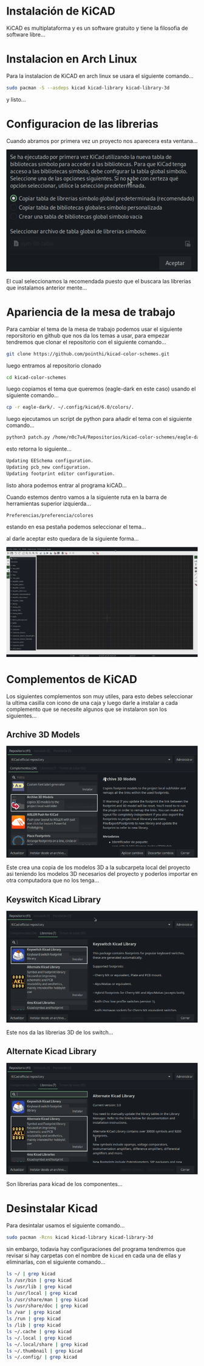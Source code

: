 # Instalación de KiCAD

KiCAD es multiplataforma y es un software gratuito y tiene la filosofia de software libre...

# Instalacion en Arch Linux

Para la instalacion de KiCAD en arch linux se usara el siguiente comando...

```bash
sudo pacman -S --asdeps kicad kicad-library kicad-library-3d
```

y listo...

# Configuracion de las librerias

Cuando abramos por primera vez un proyecto nos aparecera esta ventana...

![](../../img/Pasted%20image%2020230222135743.png)

El cual seleccionamos la recomendada puesto que el buscara las librerias que instalamos anterior mente...

# Apariencia de la mesa de trabajo

Para cambiar el tema de la mesa de trabajo podemos usar el siguiente reporsitorio en github que nos da los temas a usar, para empezar tendremos que clonar el repositorio con el siguiente comando...

```bash
git clone https://github.com/pointhi/kicad-color-schemes.git
```

luego entramos al repositorio clonado

```bash
cd kicad-color-schemes
```

luego copiamos el tema que queremos (eagle-dark en este caso) usando el siguiente comando...

```bash
cp -r eagle-dark/. ~/.config/kicad/6.0/colors/.
```

luego ejecutamos un script de python para añadir el tema con el siguiente comando...

```bash
python3 patch.py /home/n0c7u4/Repositorios/kicad-color-schemes/eagle-dark ~/.config/kicad/6.0/colors/
```

esto retorna lo siguiente...

```bash
Updating EESchema configuration.
Updating pcb_new configuration.
Updating footprint editor configuration.
```

listo ahora podemos entrar al programa kiCAD...

Cuando estemos dentro vamos a la siguiente ruta en la barra de herramientas superior izquierda...

```direccion
Preferencias/preferencia/colores
```

estando en esa pestaña podemos seleccionar el tema...

al darle aceptar esto quedara de la siguiente forma...

![](../../img/Pasted%20image%2020230222161937.png)


# Complementos de KiCAD

Los siguientes complementos son muy utiles, para esto debes seleccionar la ultima casilla con icono de una caja y luego darle a instalar a cada complemento que se necesite algunos que se instalaron son los siguientes...

## Archive 3D Models

![](../../img/Pasted%20image%2020230222110328.png)

Este crea una copia de los modelos 3D a la subcarpeta local del proyecto asi teniendo los modelos 3D necesarios del proyecto y poderlos importar en otra computadora que no los tenga...
## Keyswitch Kicad Library
![](../../img/Pasted%20image%2020230222112432.png)

Este nos da las librerias 3D de los switch...
## Alternate Kicad Library
![](../../img/Pasted%20image%2020230222112712.png)

Son librerias para kicad de los componentes...

# Desinstalar Kicad

Para desintalar usamos el siguiente comando...

```bash
sudo pacman -Rcns kicad kicad-library kicad-library-3d
```

sin embargo, todavia hay configuraciones del programa tendremos que revisar si hay carpetas con el nombre de `kicad`  en cada una de ellas y eliminarlas, con el siguiente comando...

```bash
ls ~/ | grep kicad
ls /usr/bin | grep kicad
ls /usr/lib | grep kicad
ls /usr/local | grep kicad
ls /usr/share/man | grep kicad
ls /usr/share/doc | grep kicad
ls /var | grep kicad
ls /run | grep kicad
ls /lib | grep kicad
ls ~/.cache | grep kicad
ls ~/.local | grep kicad
ls ~/.local/share | grep kicad
ls ~/.thumbnail | grep kicad
ls ~/.config/ | grep kicad
```
